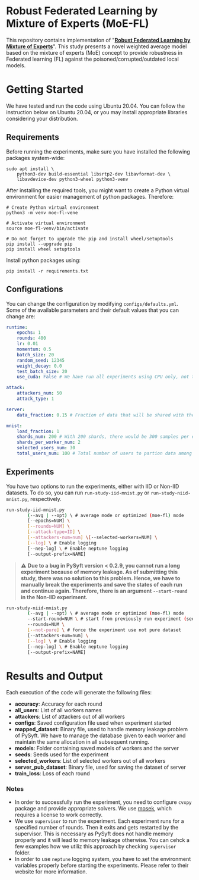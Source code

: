 # Robust Federated Learning by Mixture of Experts (MoE-FL)

This repository contains implementation of "[**Robust Federated Learning by Mixture of Experts**](https://arxiv.org/abs/2104.11700)". This study presents a novel weighted average model based on the mixture of experts (MoE) concept to provide robustness in Federated learning (FL) against the poisoned/corrupted/outdated local models.

# Getting Started
We have tested and run the code using Ubuntu 20.04. You can follow the instruction below on Ubuntu 20.04, or you may install appropriate libraries considering your distribution.

## Requirements 
Before running the experiments, make sure you have installed the following packages system-wide:
```
sudo apt install \
    python3-dev build-essential libsrtp2-dev libavformat-dev \
    libavdevice-dev python3-wheel python3-venv
```
After installing the required tools, you might want to create a Python virtual environment for easier management of python packages. Therefore:
```
# Create Python virtual environment
python3 -m venv moe-fl-vene

# Activate virtual environment
source moe-fl-venv/bin/activate

# Do not forget to upgrade the pip and install wheel/setuptools
pip install --upgrade pip 
pip install wheel setuptools
```
Install python packages using:
```
pip install -r requirements.txt
```
## Configurations
You can change the configuration by modifying `configs/defaults.yml`. Some of the available parameters and their default values that you can change are:
```yml
runtime:
    epochs: 1
    rounds: 400
    lr: 0.01
    momentum: 0.5
    batch_size: 20
    random_seed: 12345
    weight_decay: 0.0
    test_batch_size: 20
    use_cuda: False # We have run all experiments using CPU only, not tested CUDA

attack:
    attackers_num: 50
    attack_type: 1

server:
    data_fraction: 0.15 # Fraction of data that will be shared with the server

mnist:
    load_fraction: 1
    shards_num: 200 # With 200 shards, there would be 300 samples per each shards
    shards_per_worker_num: 2
    selected_users_num: 30 
    total_users_num: 100 # Total number of users to partion data among them
```

## Experiments
You have two options to run the experiments, either with IID or Non-IID datasets. To do so, you can run `run-study-iid-mnist.py` or `run-study-niid-mnist.py`, respectively.

```bash
run-study-iid-mnist.py 
        (--avg | --opt) \ # average mode or optimized (moe-fl) mode
        [--epochs=NUM] \
        [--rounds=NUM] \
        [--attack-type=ID] \
        [--attackers-num=num] \[--selected-workers=NUM] \
        [--log] \ # Enable logging
        [--nep-log] \ # Enable neptune logging
        [--output-prefix=NAME] 
```

> :warning: **Due to a bug in PySyft version < 0.2.9, you cannot run a long experiment because of memory leakage. As of submitting this study, there was no solution to this problem. Hence, we have to manually break the experiments and save the states of each run and continue again. Therefore, there is an argument `--start-round` in the Non-IID experiment.**


```bash
run-study-niid-mnist.py 
        (--avg | --opt) \ # average mode or optimized (moe-fl) mode
        --start-round=NUM \ # start from previously run experiment (see warning above)
        --rounds=NUM \
        [--not-pure] \ # force the experiment use not pure dataset
        [--attackers-num=num] \
        [--log] \ # Enable logging
        [--nep-log] \ # Enable neptune logging
        [--output-prefix=NAME] 

```

# Results and Output
Each execution of the code will generate the following files:

- **accuracy**: Accuracy for each round
- **all_users**: List of all workers names
- **attackers**: List of attackers out of all workers
- **configs**: Saved configuration file used when experiment started
- **mapped_dataset**: Binary file, used to handle memory leakage problem of PySyft. We have to manage the database given to each worker and maintain the same allocation in all subsequent running.
- **models**: Folder containing saved models of workers and the server
- **seeds**: Seeds used for the experiment
- **selected_workers**: List of selected workers out of all workers
- **server_pub_dataset**: Binary file, used for saving the dataset of server
- **train_loss**: Loss of each round


### Notes
- In order to successfully run the experiment, you need to configure `cvxpy` package and provide appropriate solvers. We use [mosek](https://www.mosek.com), which requires a license to work correctly.
- We use `supervisor` to run the experiment. Each experiment runs for a specified number of rounds. Then it exits and gets restarted by the supervisor. This is necessary as PySyft does not handle memory properly and it will lead to memory leakage otherwise. You can cehck a few examples how we utiliz this approach by checking `supervisor` folder.
- In order to use `neptune` logging system, you have to set the environment variables properly before starting the experiments. Please refer to their website for more information.
